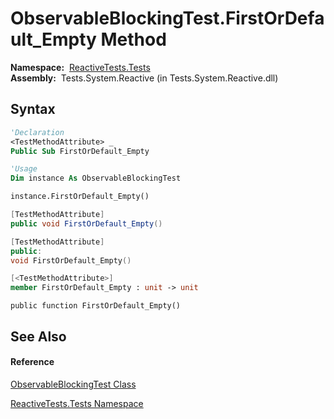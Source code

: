 # ObservableBlockingTest.FirstOrDefault\_Empty Method

**Namespace:**  [ReactiveTests.Tests](ReactiveTests.Tests\ReactiveTests.Tests.md)  
**Assembly:**  Tests.System.Reactive (in Tests.System.Reactive.dll)

## Syntax

```vb
'Declaration
<TestMethodAttribute> _
Public Sub FirstOrDefault_Empty
```

```vb
'Usage
Dim instance As ObservableBlockingTest

instance.FirstOrDefault_Empty()
```

```csharp
[TestMethodAttribute]
public void FirstOrDefault_Empty()
```

```c++
[TestMethodAttribute]
public:
void FirstOrDefault_Empty()
```

```fsharp
[<TestMethodAttribute>]
member FirstOrDefault_Empty : unit -> unit 
```

```jscript
public function FirstOrDefault_Empty()
```

## See Also

#### Reference

[ObservableBlockingTest Class](ObservableBlockingTest\ObservableBlockingTest.md)

[ReactiveTests.Tests Namespace](ReactiveTests.Tests\ReactiveTests.Tests.md)




